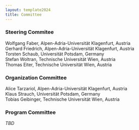 ```yaml
---
layout: template2024
title: Committee
---
```


### Steering Commitee

Wolfgang Faber, Alpen-Adria-Universität Klagenfurt, Austria \
Gerhard Friedrich, Alpen-Adria-Universität Klagenfurt, Austria \
Torsten Schaub, Universität Potsdam, Germany \
Stefan Woltran, Technische Universität Wien, Austria \
Thomas Eiter, Technische Universität Wien, Austria

### Organization Committee

Alice Tarzariol, Alpen-Adria-Universität Klagenfurt, Austria \
Klaus Strauch, Universität Potsdam, Germany \
Tobias Geibinger, Technische Universität Wien, Austria

### Program Committee
_TBD_